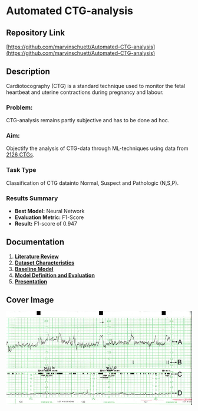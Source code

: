 # Automated CTG-analysis

## Repository Link

[https://github.com/marvinschuett/Automated-CTG-analysis](https://github.com/marvinschuett/Automated-CTG-analysis)

## Description

Cardiotocography (CTG) is a standard technique used to monitor the fetal heartbeat and uterine contractions during pregnancy and labour.

### Problem: 
CTG-analysis remains partly subjective and has to be done ad hoc.

### Aim:
Objectify the analysis of CTG-data through ML-techniques using data from [2126 CTGs](https://archive.ics.uci.edu/dataset/193/cardiotocography).

### Task Type

Classification of CTG datainto Normal, Suspect and Pathologic (N,S,P).

### Results Summary

- **Best Model:** Neural Network
- **Evaluation Metric:** F1-Score
- **Result:** F1-score of 0.947

## Documentation

1. **[Literature Review](0_LiteratureReview/README.md)**
2. **[Dataset Characteristics](1_DatasetCharacteristics/exploratory_data_analysis.ipynb)**
3. **[Baseline Model](2_BaselineModel/baseline_model.ipynb)**
4. **[Model Definition and Evaluation](3_Model/model_definition_evaluation.ipynb)**
5. **[Presentation](4_Presentation/README.md)**

## Cover Image

![Project Cover Image](CoverImage/CTG_image.jpg)
